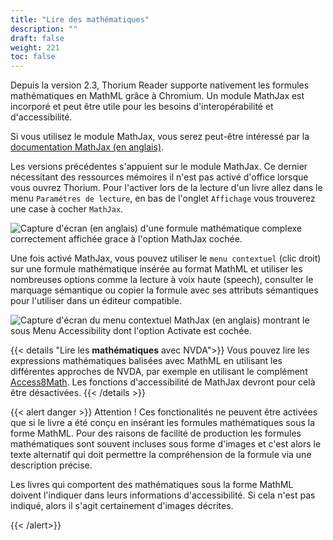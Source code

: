 ```yaml
---
title: "Lire des mathématiques"
description: ""
draft: false
weight: 221
toc: false
---
```

Depuis la version 2.3, Thorium Reader supporte nativement les formules mathématiques en MathML grâce à Chromium. 
Un module MathJax est incorporé et peut être utile pour les besoins d'interopérabilité et d'accessibilité.

Si vous utilisez le module MathJax, vous serez peut-être intéressé par la [documentation MathJax (en anglais)](https://docs.mathjax.org/en/latest/).

Les versions précédentes s'appuient sur le module MathJax. Ce dernier nécessitant des ressources mémoires 
il n'est pas activé d'office lorsque vous ouvrez Thorium. 
Pour l'activer lors de la lecture d'un livre allez dans le menu 
`Paramétres de lecture`, en bas de l'onglet `Affichage` vous trouverez 
une case à cocher `MathJax`.

<img src="/images/local-fr/thorium-mathjax.png" alt="Capture d'écran (en anglais) d'une formule mathématique complexe correctement affichée grace à l'option MathJax cochée."/>

Une fois activé MathJax, vous pouvez utiliser le `menu contextuel` (clic droit) 
sur une formule mathématique insérée au format MathML et utiliser les nombreuses 
options comme la lecture à voix haute (speech), consulter le marquage sémantique 
ou copier la formule avec ses attributs sémantiques pour l'utiliser dans un 
éditeur compatible.

<img src="/images/local-fr/thorium-mathjax-menu.png" alt="Capture d'écran du menu contextuel MathJax (en anglais) montrant le sous Menu Accessibility dont l'option Activate est cochée."/>


{{< details "Lire les **mathématiques** avec NVDA">}}
Vous pouvez lire les expressions mathématiques balisées avec MathML en utilisant 
les différentes approches de NVDA, par exemple en utilisant le complément 
[Access8Math](https://addons.nvda-project.org/addons/access8math.fr.html). 
Les fonctions d'accessibilité de MathJax devront pour celà être désactivées. 
{{< /details >}}

{{< alert danger >}}
Attention ! 
Ces fonctionalités ne peuvent être activées que si le livre a été conçu en 
insérant les formules mathématiques sous la forme MathML. Pour des raisons de 
facilité de production les formules mathématiques sont souvent incluses sous 
forme d'images et c'est alors le texte alternatif qui doit permettre la 
compréhension de la formule via une description précise. 

Les livres qui comportent des mathématiques sous la forme MathML doivent 
l'indiquer dans leurs informations d'accessibilité. 
Si cela n'est pas indiqué, alors il s'agit certainement d'images décrites.

{{< /alert>}}